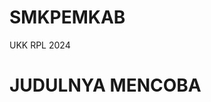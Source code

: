 # SMKPEMKAB
UKK RPL 2024
<html>
<title>HTML COBA UKK</title>
<head>
  <h1>JUDULNYA MENCOBA</h1>
</head>


  
</html>

